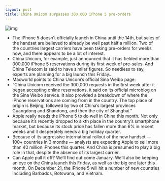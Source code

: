 ```yaml
---
layout: post
title: China Unicom surpasses 300,000 iPhone 5 pre-orders
---
```

![img](http://media.idownloadblog.com/wp-content/uploads/2012/06/china-unicom.jpg)
* The iPhone 5 doesn’t officially launch in China until the 14th, but sales of the handset are believed to already be well past half a million. Two of the countries largest carriers have been taking pre-orders for weeks now, and there appears to be a lot of interest.
* China Unicom, for example, just announced that it has fielded more than 300,000 iPhone 5 reservations during its first week of pre-sales. And China Telecom is said to have similar figures. So needless to say, experts are planning for a big launch this Friday…
* Macworld points to China Unicom’s official Sina Weibo page:
* “China Unicom received the 300,000 requests in the first week after it began accepting online reservations, it said on its official microblog on the Sina Weibo service. It also provided a breakdown of where the iPhone reservations are coming from in the country. The top place of origin is Beijing, followed by two of China’s largest provinces Guangdong and Shandong, and then the city of Shanghai.”
* Apple really needs the iPhone 5 to do well in China this month. Not only because it’s recently dropped to sixth place in the country’s smartphone market, but because its stock price has fallen more than 6% in recent weeks and it desperately needs a big holiday quarter.
* Because of its aggressive international rollout of the new handset — 100+ countries in 3 months — analysts are expecting Apple to sell more than 40 million iPhones this quarter. And China is presumed to play a big role in that, despite the absence of its largest carrier.
* Can Apple pull it off? We’ll find out come January. We’ll also be keeping an eye on the China launch this Friday, as well as the big one later this month. On December 21, the iPhone 5 will hit a number of new countries including Barbados, Botswana, and Vietnam.

